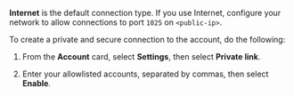 
**Internet** is the default connection type. If you use Internet, configure your network to allow connections to port `1025` on `<public-ip>`.

To create a private and secure connection to the account, do the following:

1.  From the **Account** card, select **Settings**, then select **Private link**.

1.  Enter your allowlisted accounts, separated by commas, then select **Enable**.


